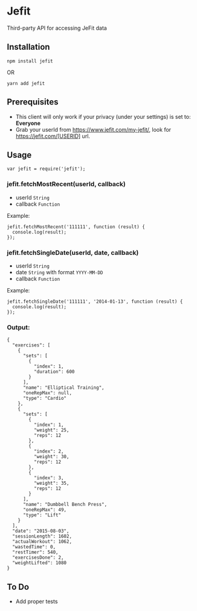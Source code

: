 # Jefit

Third-party API for accessing JeFit data

## Installation

`npm install jefit`

OR

`yarn add jefit`

## Prerequisites

* This client will only work if your privacy (under your settings) is set to: <b>Everyone</b>
* Grab your userId from https://www.jefit.com/my-jefit/, look for https://jefit.com/[USERID] url.

## Usage

`var jefit = require('jefit');`

### jefit.fetchMostRecent(userId, callback)

* userId `String`
* callback `Function`

Example:

```
jefit.fetchMostRecent('111111', function (result) {
  console.log(result);
});
```

### jefit.fetchSingleDate(userId, date, callback)

* userId `String`
* date `String` with format `YYYY-MM-DD`
* callback `Function`

Example:

```
jefit.fetchSingleDate('111111', '2014-01-13', function (result) {
  console.log(result);
});
```

### Output:

```
{
  "exercises": [
    {
      "sets": [
        {
          "index": 1,
          "duration": 600
        }
      ],
      "name": "Elliptical Training",
      "oneRepMax": null,
      "type": "Cardio"
    },
    {
      "sets": [
        {
          "index": 1,
          "weight": 25,
          "reps": 12
        },
        {
          "index": 2,
          "weight": 30,
          "reps": 12
        },
        {
          "index": 3,
          "weight": 35,
          "reps": 12
        }
      ],
      "name": "Dumbbell Bench Press",
      "oneRepMax": 49,
      "type": "Lift"
    }
  ],
  "date": "2015-08-03",
  "sessionLength": 1602,
  "actualWorkout": 1062,
  "wastedTime": 0,
  "restTimer": 540,
  "exercisesDone": 2,
  "weightLifted": 1080
}
```

## To Do

- Add proper tests
